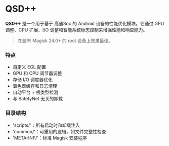 # QSD++

**QSD++** 是一个用于基于 高通Soc 的 Android 设备的性能优化模块。它通过 GPU 调整、CPU 扩展、I/O 调整和智能系统标志控制来增强性能和响应能力。

> 在装有 Magisk 24.0+ 的 root 设备上效果最佳。

### 特点
- 自定义 EGL 配置
- GPU 和 CPU 调节器调整
- 存储 I/O 调度器优化
- 着色器缓存和日志清理
- 自动平台 + 根类型检测
- 与 SafetyNet 无关的卸载

### 目录结构
- 'scripts/'：所有启动时和卸载注入
- 'common/'：可重用的逻辑，如文件完整性检查
- 'META-INF/'：标准 Magisk 安装程序